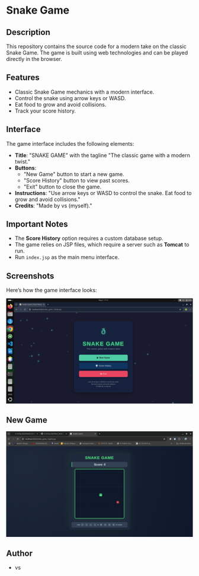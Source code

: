 # Snake Game

## Description
This repository contains the source code for a modern take on the classic Snake Game. The game is built using web technologies and can be played directly in the browser.

## Features
- Classic Snake Game mechanics with a modern interface.
- Control the snake using arrow keys or WASD.
- Eat food to grow and avoid collisions.
- Track your score history.

## Interface
The game interface includes the following elements:
- **Title**: "SNAKE GAME" with the tagline "The classic game with a modern twist."
- **Buttons**:
  - "New Game" button to start a new game.
  - "Score History" button to view past scores.
  - "Exit" button to close the game.
- **Instructions**: "Use arrow keys or WASD to control the snake. Eat food to grow and avoid collisions."
- **Credits**: "Made by vs (myself)."

## Important Notes
- The **Score History** option requires a custom database setup.
- The game relies on JSP files, which require a server such as **Tomcat** to run.
- Run `index.jsp` as the main menu interface.

## Screenshots
Here’s how the game interface looks:

![Snake Game UI](web/Snake_game_pics/Screenshot_1.png)

## New Game
![Snake Game UI](web/Snake_game_pics/Screenshot_2.png)








## Author
- vs


